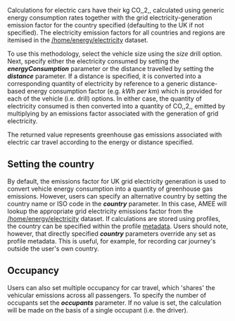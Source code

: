 Calculations for electric cars have their kg CO,,2,, calculated using
generic energy consumption rates together with the grid
electricity-generation emission factor for the country specified
(defaulting to the UK if not specified). The electricity emission
factors for all countries and regions are itemised in the
[/home/energy/electricity](Electricity_by_country) dataset.

To use this methodology, select the vehicle size using the *size* drill
option. Next, specify either the electricity consumed by setting the
***energyConsumption*** parameter or the distance travelled by setting
the ***distance*** parameter. If a distance is specified, it is
converted into a corresponding quantity of electricity by reference to a
generic distance-based energy consumption factor (e.g. *kWh per km*)
which is provided for each of the vehicle (i.e. drill) options. In
either case, the quantity of electricity consumed is then converted into
a quantity of CO,,2,, emitted by multiplying by an emissions factor
associated with the generation of grid electricity.

The returned value represents greenhouse gas emissions associated with
electric car travel according to the energy or distance specified.

## Setting the country

By default, the emissions factor for UK grid electricity generation is
used to convert vehicle energy consumption into a quantity of greenhouse
gas emissions. However, users can specify an alternative country by
setting the country name or ISO code in the ***country*** parameter. In
this case, AMEE will lookup the appropriate grid electricity emissions
factor from the [/home/energy/electricity](Electricity_by_country)
dataset. If calculations are stored using profiles, the country can be
specified within the profile [metadata](metadata). Users should note,
however, that directly specified ***country*** parameters override any
set as profile metadata. This is useful, for example, for recording car
journey's outside the user's own country.

## Occupancy

Users can also set multiple occupancy for car travel, which 'shares' the
vehicular emissions across all passengers. To specify the number of
occupants set the ***occupants*** parameter. If no value is set, the
calculation will be made on the basis of a single occupant (i.e. the
driver).
